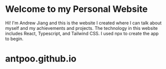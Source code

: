# Welcome to my Personal Website

Hi! I'm Andrew Jiang and this is the website I created where I can talk about myself and my achievements and projects. The technology in this website includes React, Typescript, and Tailwind CSS. I used npx to create the app to begin. 

# antpoo.github.io
